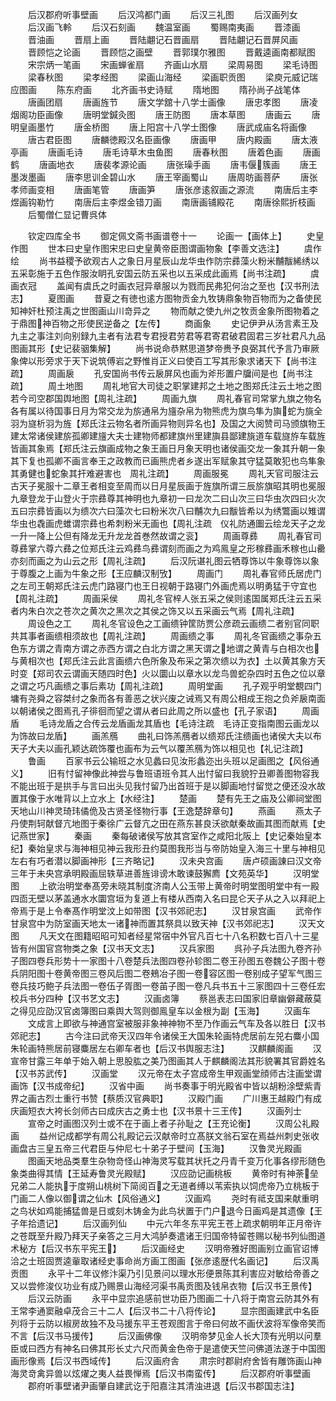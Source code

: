 <!-- { "loadSidebar": true } -->
　　后汉郡府听事壁画
　　后汉鸿都门画
　　后汉三礼图
　　后汉画列女
　　后汉画飞軨
　　后汉石刻画
　　魏温室画
　　蜀赐南夷画
　　晋漆画
　　晋油画
　　晋扇上画
　　晋陆翽记石晋画扇
　　晋陆翽记石晋屏风画
　　晋顾恺之论画
　　晋顾恺之画壁
　　晋郭璞尔雅图
　　晋戴逵画南都赋图
　　宋宗炳一笔画
　　宋画蝉雀扇
　　齐画山水扇
　　梁周易图
　　梁毛诗图
　　梁春秋图
　　梁孝经图
　　梁画山海经
　　梁画职贡图
　　梁庾元威记瑞应图画
　　陈东府画
　　北齐画书史诗赋
　　隋地图
　　隋孙尚子战笔体
　　唐画团扇
　　唐画旌节
　　唐文学舘十八学士画像
　　唐忠孝图
　　唐凌烟阁功臣画像
　　唐明堂鍼灸图
　　唐王防图
　　唐本草图
　　唐画云
　　唐明皇画墨竹
　　唐金桥图
　　唐上阳宫十八学士图像
　　唐武成庙名将画像
　　唐古君臣图
　　唐麟徳殿汉名臣画像
　　唐画甲
　　唐内殿画
　　唐太液亭画
　　唐画毛诗
　　唐毛诗草木虫鱼图
　　唐春秋图
　　唐着色画
　　唐画鹤
　　唐画地衣
　　唐裴孝源论画
　　唐张璪手画
　　唐韦偃簇画
　　唐王墨泼墨画
　　唐李思训金碧山水
　　唐王宰画蜀山
　　唐周昉画菩萨
　　唐张孝师画变相
　　唐画笔管
　　唐画笋
　　唐张彦逺叙画之源流
　　南唐后主李煜画钩勒竹
　　南唐后主李煜金错刀画
　　南唐画铺殿花
　　南唐徐熙折枝画
　　后蜀僧仁显记曹呉体

　　钦定四库全书
　　御定佩文斋书画谱卷十一
　　论画一【画体上】
　　史皇作图
　　世本曰史皇作图宋忠曰史皇黄帝臣图谓画物象【李善文选注】
　　虞作绘
　　尚书益稷予欲观古人之象日月星辰山龙华虫作防宗彞藻火粉米黼黻絺绣以五采彰施于五色作服汝眀孔安国云防五采也以五采成此画焉【尚书注疏】
　　虞画衣冠
　　盖闻有虞氏之时画衣冠异章服以为戮而民弗犯何治之至也【汉书刑法志】
　　夏图画
　　昔夏之有徳也逺方图物贡金九牧铸鼎象物百物而为之备使民知神奸杜预注禹之世图画山川竒异之
　　物而献之使九州之牧贡金象所图物着之于鼎图神百物之形使民逆备之【左传】
　　商画象
　　史记伊尹从汤言素王及九主之事注刘向别録九主者有法君专君授君劳君等君寄君破君固君三岁社君凡九品图画其形【史记裴骃集解】
　　尚书说命恭黙思道梦帝赉予良弼其代予言乃审厥象俾以形旁求于天下说筑傅岩之野惟肖正义曰使百工写其形象求诸天下【尚书注疏】
　　周画扆
　　孔安国尚书传云扆屏风也画为斧形置户牖间是也【尚书注疏】
　　周土地图
　　周礼地官大司徒之职掌建邦之土地之图郑氏注云土地之图若今司空郡国舆地图【周礼注疏】
　　周画九旗
　　周礼春官司常掌九旗之物名各有属以待国事日月为常交龙为旂通帛为旜杂帛为物熊虎为旗鸟隼为旟蛇为旐全羽为旞析羽为旌【郑氏注云物名者所画异物则异名也】及国之大阅赞司马颁旗物王建太常诸侯建旂孤卿建旜大夫士建物师都建旗州里建旟县鄙建旐道车载旞斿车载旌皆画其象焉【郑氏注云旗画成物之象王画日月象天明也诸侯画交龙一象其升朝一象其下复也孤卿不画言奉王之政教而已画熊虎者乡遂出军赋象其守猛莫敢犯也鸟隼象其勇健也蛇象其扞难避害也　周礼注疏】
　　周画服冕
　　周礼天官司服注云古天子冕服十二章王者相变至周而以日月星辰画于旌旗所谓三辰旂旗昭其明也冕服九章登龙于山登火于宗彞尊其神明也九章初一曰龙次二曰山次三曰华虫次四曰火次五曰宗彞皆画以为缋次六曰藻次七曰粉米次八曰黼次九曰黻皆希以为绣鷩画以雉谓华虫也毳画虎蜼谓宗彞也希刺粉米无画也【周礼注疏　仪礼防通圗云绘龙天子之龙一升一降上公但有降龙无升龙龙首巻然故谓之衮】
　　周画尊彞
　　周礼春官司尊彞掌六尊六彞之位郑氏注云鸡彞鸟彞谓刻而画之为鸡鳯皇之形稼彞画禾稼也山罍亦刻而画之为山云之形【周礼注疏】
　　后汉阮谌礼图云牺尊饰以牛象尊饰以象于尊腹之上画为牛象之形【王应麟汉制攷】
　　周画门
　　周礼春官师氏居虎门之左司王朝郑氏注云虎门路寝门也王日视朝于路寝门外画虎焉以明勇猛于守宜也【周礼注疏】
　　周画采侯
　　周礼冬官梓人张五采之侯则逺国属郑氏注云五采者内朱白次之苍次之黄次之黑次之其侯之饰又以五采画云气焉【周礼注疏】
　　周设色之工
　　周礼冬官设色之工画缋钟筐防贾公彦疏云画缋二者别官同职共其事者画缋相须故也【周礼注疏】
　　周画缋之事
　　周礼冬官画缋之事杂五色东方谓之青南方谓之赤西方谓之白北方谓之黑天谓之地谓之黄青与白相次也与黄相次也【郑氏注云此言画缋六色所象及布采之第次缋以为衣】土以黄其象方天时变【郑司农云谓画天随四时色】火以圜山以章水以龙鸟兽蛇杂四时五色之位以章之谓之巧凡画缋之事后素功【周礼注疏】
　　周明堂画
　　孔子观乎明堂覩四门墉有尧舜之容桀纣之象而各有善恶之状兴废之诫焉又有周公相成王抱之负斧扆南面以朝诸侯之图焉孔子徘徊而望之谓从者曰此周之所以盛也【孔子家语】
　　周画盾
　　毛诗龙盾之合传云龙盾画龙其盾也【毛诗注疏　毛诗正变指南图云画龙以为饰故曰龙盾】
　　画羔鴈
　　曲礼曰饰羔鴈者以缋郑氏注缋画也诸侯大夫以布天子大夫以画孔颖达疏饰覆也画布为云气以覆羔鴈为饰以相见也【礼记注疏】
　　鲁画
　　百家书云公输班之水见蠡曰见汝形蠡迩出头班以足画图之【风俗通义】
　　旧有忖留神像此神尝与鲁班语班令其人出忖留曰我貌狞丑卿善图物容我不能出班于是拱手与言曰出头见我忖留乃出首班于是以脚画地忖留觉之便还没水故置其像于水唯背以上立水上【水经注】
　　楚画
　　楚有先王之庙及公卿祠堂图天地山川神灵琦玮僪佹及古贤圣怪物行事【王逸楚辞章句】
　　燕画
　　燕太子丹使荆轲献督亢地图于秦徐广云督亢之田在燕东甚良沃欲献秦故画其图而献焉【史记燕世家】
　　秦画
　　秦每破诸侯写放其宫室作之咸阳北阪上【史记秦始皇本纪】秦始皇求与海神相见神云我形丑约莫图我形当与帝防始皇入海三十里与神相见左右有巧者潜以脚画神形【三齐略记】
　　汉未央宫画
　　唐卢硕画諌曰汉文帝三年于未央宫承明殿画屈轶草进善旌诽谤木敢谏鼓獬廌【文苑英华】
　　汉明堂图
　　上欲治明堂奉髙旁未晓其制度济南人公玉带上黄帝时明堂图明堂中有一殿四靣无壁以茅盖通水水圜宫垣为复道上有楼从西南入名曰昆仑天子从之入以拜祀上帝焉于是上令奉髙作明堂汶上如带图【汉书郊祀志】
　　汉甘泉宫画
　　武帝作甘泉宫中为防室画天地太一诸神而置其祭具以致天神【汉书郊祀志】
　　汉天文图
　　凡天文在图籍昭昭可知者经星常宿中外官凡百七十八名积数七百八十三星皆有州国官宫物类之象【汉书天文志】
　　汉兵家图
　　呉孙子兵法图九卷齐孙子图四卷兵形势十一家图十八卷楚兵法图四卷孙轸图二卷王孙图五卷魏公子图十卷兵阴阳图十卷黄帝图三卷风后图二卷鵊冶子图一卷容区图一卷别成子望军气图三卷兵技巧鲍子兵法图一卷伍子胥图一卷苖子图一卷凡兵书五十三家图四十三卷任宏校兵书分四种【汉书艺文志】
　　汉画卤簿
　　蔡邕表志曰国家旧章幽僻藏蔽莫之得见应劭汉官卤簿图曰乘舆大驾则御鳯皇车以金根为副【玉海】
　　汉画车
　　文成言上即欲与神通宫室被服非象神神物不至乃作画云气车及各以胜日【汉书郊祀志】
　　古今注曰武帝天汉四年令诸侯王大国朱轮画特虎居前左兕右麋小国朱轮画特熊居前寝麋居左右卿车者也【后汉书舆服志注】
　　汉麒麟阁画
　　汉宣帝甘露三年单于始入朝上思股肱之美乃图画其人于麒麟阁法其形貌署其官爵姓名【汉书苏武传】
　　汉画堂
　　汉元帝在太子宫成帝生甲观画堂顔师古注画堂谓画饰【汉书成帝纪】
　　汉省中画
　　尚书奏事于明光殿省中皆以胡粉涂壁紫青界之画古烈士重行书赞【蔡质汉官典职】
　　汉殿门画
　　广川惠王越殿门有成庆画短衣大袴长剑师古曰成庆古之勇士也【汉书景十三王传】
　　汉画列士
　　宣帝之时画图汉列士或不在于画上者子孙耻之【王充论衡】
　　汉周公礼殿画
　　益州记成都学有周公礼殿记云汉献帝时立髙朕文翁石室在焉益州刺史张收画盘古三皇五帝三代君臣与仲尼七十弟子于壁间【玉海】
　　汉鲁灵光殿画
　　图画天地品类羣生杂物竒怪山神海灵写载其状托之丹青千变万化事各缪形随色象类曲得其情【王延寿鲁灵光殿赋】
　　汉应劭记画桃板
　　黄帝时有神荼垒兄弟二人能执于度朔山桃树下简阅百之无道者缚以苇索执以饲虎帝乃立桃板于门画二人像以御谓之仙木【风俗通义】
　　汉画鸡
　　尧时有祗支国来献重明之鸟状如鸡能捕猛兽是日或刻木铸金为此鸟状置于门户退今日画鸡是其遗像【王子年拾遗记】
　　后汉画列仙
　　中元六年冬东平宪王苍上疏求朝明年正月帝许之苍既至升殿乃拜天子亲答之三月大鸿胪奏遣诸王归国帝特留苍赐以秘书列仙图道术秘方【后汉书东平宪王】
　　后汉画经史
　　汉明帝雅好图画别立画官诏博洽之士班固贾逵軰取诸经史事命尚方画工图画【张彦逺歴代名画记】
　　后汉禹贡图
　　永平十二年议修汴渠乃引见景问以理水形便景陈其利害应对敏给帝善之又以尝修浚仪功业有成乃赐景山海经河渠书禹贡图及钱帛衣物【后汉书王景传】
　　后汉云防画
　　永平中显宗追感前世功臣乃图画二十八将于南宫云防其外有王常李通窦融卓茂合三十二人【后汉书二十八将传论】
　　显宗图画建武中名臣列将于云防以椒房故独不及马援东平王苍观图言于帝曰何故不画伏波将军像帝笑而不言【后汉书马援传】
　　后汉画佛像
　　汉明帝梦见金人长大顶有光明以问羣臣或曰西方有神名曰佛其形长丈六尺而黄金色帝于是遣使天竺问佛道法遂于中国图画形像焉【后汉书西域传】
　　后汉画府舎
　　肃宗时郡尉府舍皆有雕饰画山神海灵竒禽异兽以炫燿之夷人益畏惮焉【后汉书南蛮传】
　　后汉郡府听事壁画
　　郡府听事壁诸尹画肇自建武讫于阳嘉注其清浊进退【后汉书郡国志注】
